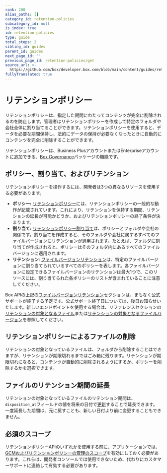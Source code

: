 ```yaml
---
rank: 200
alias_paths: []
category_id: retention-policies
subcategory_id: null
is_index: true
id: retention-policies
type: guide
total_steps: 2
sibling_id: guides
parent_id: guides
next_page_id: ''
previous_page_id: retention-policies/get
source_url: >-
  https://github.com/box/developer.box.com/blob/main/content/guides/retention-policies/index.md
fullyTranslated: true
---
```

# リテンションポリシー

リテンションポリシーは、指定した期間にわたってコンテンツが完全に削除されるのを防止します。管理者はリテンションポリシーを作成して特定のフォルダや会社全体に割り当てることができます。リテンションポリシーを使用すると、データを必要な期間保持し、法的にデータの保持が必要なくなったときに自動的にコンテンツを完全に削除することができます。

<Message>

リテンションポリシーは、Business PlusアカウントまたはEnterpriseアカウントに追加できる、[Box Governance][governance]パッケージの機能です。

</Message>

## ポリシー、割り当て、およびリテンション

リテンションポリシーを操作するには、開発者は3つの異なるリソースを使用する必要があります。

* **ポリシー:** [リテンションポリシー][policy]には、リテンションポリシーの一般的な動作が記載されています。これにより、リテンションを保持する期間、リテンションの延長が可能かどうか、およびリテンションポリシーの終了条件が決まります。
* **割り当て:** [リテンションポリシー割り当て][assignment]は、ポリシーとフォルダや会社の関係です。割り当てを作成すると、そのフォルダや会社に属するすべてのファイルバージョンにリテンションが適用されます。たとえば、フォルダに割り当てが作成されると、ポリシーはそのフォルダ内にあるすべてのファイルバージョンに適用されます。
* **リテンション**: [ファイルバージョンリテンション][retention]は、特定のファイルバージョンに割り当てられているすべてのポリシーを表します。各ファイルバージョンに設定できるファイルバージョンのリテンションは最大1つで、このリソースには、割り当てられた各ポリシーのリストが含まれていることに注意してください。

<Message type="warning">

Box APIの上記の[ファイルバージョンリテンション][retention]セクションは、まもなく公式サポートが終了する予定です。公式サポート終了日については、後日お知らせいたします。新しいエンドポイントを使用する場合は、リファレンスセクションの[リテンションの対象となるファイル][files-under]または[リテンションの対象となるファイルバージョン][file-versions-under]を参照してください。

</Message>

## リテンションポリシーによるファイルの削除

リテンションの対象となっているファイルは、フォルダから削除することはできますが、リテンションが期限切れるまではごみ箱に残ります。リテンションが期限切れになると、コンテンツが自動的に削除されるようにするか、ポリシーを削除するかを選択できます。

## ファイルのリテンション期間の延長

リテンションの対象となっているファイルのリテンション期間は、`disposition_at`フィールドの値を将来の日付で[更新][extend-retention]することで延長できます。一度延長した期間は、元に戻すことも、新しい日付より前に変更することもできません。

## 必須のスコープ

リテンションポリシーAPIのいずれかを使用する前に、アプリケーションでは、[GCMおよびリテンションポリシーの管理のスコープ][scopes]を有効にしておく必要があります。これらは、開発者コンソールでは使用できないため、代わりにカスタマーサポートに連絡して有効する必要があります。

[scopes]: g://api-calls/permissions-and-errors/scopes

[policy]: r://retention_policy

[assignment]: r://retention_policy_assignment

[retention]: r://file_version_retention

[governance]: https://www.box.com/security/governance-and-compliance

[files-under]: e://get-retention-policy-assignments-id-files-under-retention

[file-versions-under]: e://get-retention-policy-assignments-id-file-versions-under-retention

[extend-retention]: e://put-files-id/#param-disposition_at
